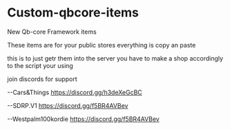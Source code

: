 # Custom-qbcore-items
New Qb-core Framework items

These items are for your public stores everything is copy an paste

this is to just getr them into the server you have to make a shop accordingly to the script your using

join discords for support

--Cars&Things
https://discord.gg/h3deXeGcBC

--SDRP.V1
https://discord.gg/f5BR4AVBev

--Westpalm100kordie
https://discord.gg/f5BR4AVBev
